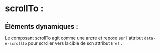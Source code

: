 # scrollTo :

## Éléments dynamiques :

Le composant scrollTo agit comme une ancre et repose sur l'attribut `data-e-scrollto` pour scroller vers la cible de son attribut `href` .
